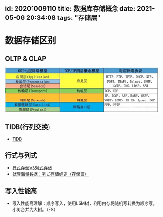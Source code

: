 id: 20201009110
title: 数据库存储概念
date: 2021-05-06 20:34:08
tags: "存储层"
---------

# 数据存储区别

## OLTP & OLAP
![OLTP & OLAP](/imgs/30adcbef76094b360c17e3ac288e01dd8c109db5.jpeg)

## TIDB(行列交换)

  * [TiDB](https://docs.pingcap.com/zh/tidb/stable)

## 行式与列式

  * [行式存储VS列式存储](https://www.jianshu.com/p/603113588144)
  * [处理海量数据：列式存储综述（存储篇）](https://zhuanlan.zhihu.com/p/35622907)

## 写入性能高
 
   * 写入性能高理解：顺序写入，使用LSM树，利用内存将随机写转换为顺序写。小树合并为大树。（ES）